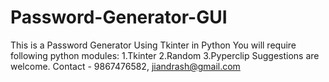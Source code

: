 # Password-Generator-GUI
This is a Password Generator Using Tkinter in Python
 You will require following python modules:
 1.Tkinter
 2.Random
 3.Pyperclip
 Suggestions are welcome. Contact - 9867476582, jiandrash@gmail.com
